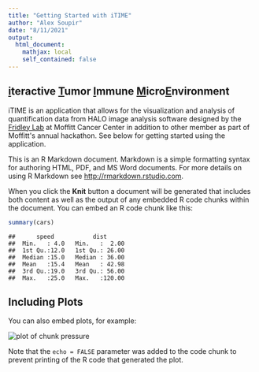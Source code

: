 ```yaml
---
title: "Getting Started with iTIME"
author: "Alex Soupir"
date: "8/11/2021"
output: 
  html_document:
    mathjax: local
    self_contained: false
---
```




## <u>**i**</u>teractive <u>**T**</u>umor <u>**I**</u>mmune <u>**M**</u>icro<u>**E**</u>nvironment

iTIME is an application that allows for the visualization and analysis of quantification data from HALO image analysis software designed by the [Fridley Lab](https://lab.moffitt.org/fridley/) at Moffitt Cancer Center in addition to other member as part of Moffitt's annual hackathon. See below for getting started using the application.

This is an R Markdown document. Markdown is a simple formatting syntax for authoring HTML, PDF, and MS Word documents. For more details on using R Markdown see <http://rmarkdown.rstudio.com>.

When you click the **Knit** button a document will be generated that includes both content as well as the output of any embedded R code chunks within the document. You can embed an R code chunk like this:


```r
summary(cars)
```

```
##      speed           dist       
##  Min.   : 4.0   Min.   :  2.00  
##  1st Qu.:12.0   1st Qu.: 26.00  
##  Median :15.0   Median : 36.00  
##  Mean   :15.4   Mean   : 42.98  
##  3rd Qu.:19.0   3rd Qu.: 56.00  
##  Max.   :25.0   Max.   :120.00
```

## Including Plots

You can also embed plots, for example:

![plot of chunk pressure](figure/pressure-1.png)

Note that the `echo = FALSE` parameter was added to the code chunk to prevent printing of the R code that generated the plot.
